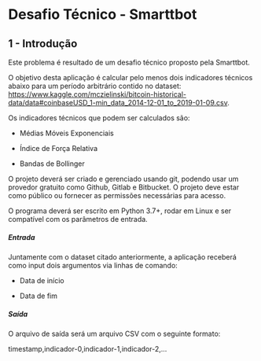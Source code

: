 # Desafio Técnico - Smarttbot
## 1 - Introdução
Este problema é resultado de um desafio técnico proposto pela Smarttbot. 

O objetivo desta aplicação é calcular pelo menos dois indicadores técnicos abaixo para um período arbitrário contido no dataset: https://www.kaggle.com/mczielinski/bitcoin-historical-data/data#coinbaseUSD_1-min_data_2014-12-01_to_2019-01-09.csv.

Os indicadores técnicos que podem ser calculados são:

- Médias Móveis Exponenciais

- Índice de Força Relativa

- Bandas de Bollinger

O projeto deverá ser criado e gerenciado usando git, podendo usar um provedor gratuito como Github, Gitlab e Bitbucket. O projeto deve estar como público ou fornecer as permissões necessárias para acesso.

O programa deverá ser escrito em Python 3.7+, rodar em Linux e ser compatível com os parâmetros de entrada.

##### Entrada
Juntamente com o dataset citado anteriormente, a aplicação receberá como input dois argumentos via linhas de comando:

- Data de início

- Data de fim

##### Saída
O arquivo de saída será um arquivo CSV com o seguinte formato:

timestamp,indicador-0,indicador-1,indicador-2,...


